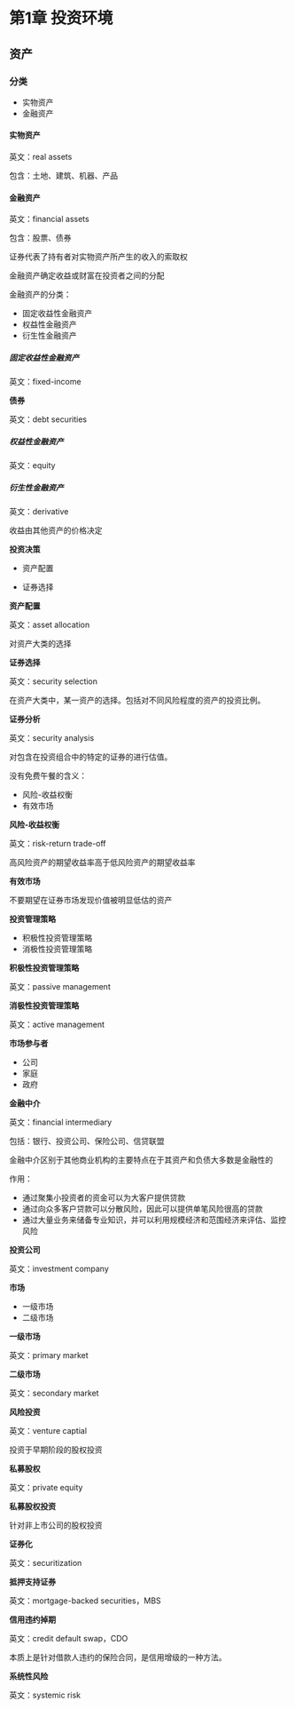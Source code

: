 # 第1章 投资环境

## **资产**

### 分类

- 实物资产
- 金融资产

#### **实物资产**

英文：real assets

包含：土地、建筑、机器、产品

#### **金融资产**

英文：financial assets

包含：股票、债券

证券代表了持有者对实物资产所产生的收入的索取权

金融资产确定收益或财富在投资者之间的分配

金融资产的分类：

- 固定收益性金融资产
- 权益性金融资产
- 衍生性金融资产

##### **固定收益性金融资产**

英文：fixed-income

**债券**

英文：debt securities

##### **权益性金融资产**

英文：equity

##### **衍生性金融资产**

英文：derivative

收益由其他资产的价格决定

**投资决策**

- 资产配置

- 证券选择

**资产配置**

英文：asset allocation

对资产大类的选择

**证券选择**

英文：security selection

在资产大类中，某一资产的选择。包括对不同风险程度的资产的投资比例。

**证券分析**

英文：security analysis

对包含在投资组合中的特定的证券的进行估值。

没有免费午餐的含义：

- 风险-收益权衡
- 有效市场

**风险-收益权衡**

英文：risk-return trade-off

高风险资产的期望收益率高于低风险资产的期望收益率

**有效市场**

不要期望在证券市场发现价值被明显低估的资产

**投资管理策略**

- 积极性投资管理策略
- 消极性投资管理策略

**积极性投资管理策略**

英文：passive management

**消极性投资管理策略**

英文：active management

**市场参与者**

- 公司
- 家庭
- 政府

**金融中介**

英文：financial intermediary

包括：银行、投资公司、保险公司、信贷联盟

金融中介区别于其他商业机构的主要特点在于其资产和负债大多数是金融性的

作用：

- 通过聚集小投资者的资金可以为大客户提供贷款
- 通过向众多客户贷款可以分散风险，因此可以提供单笔风险很高的贷款
- 通过大量业务来储备专业知识，并可以利用规模经济和范围经济来评估、监控风险

**投资公司**

英文：investment company

**市场**

- 一级市场
- 二级市场

**一级市场**

英文：primary market

**二级市场**

英文：secondary market

**风险投资**

英文：venture captial

投资于早期阶段的股权投资

**私募股权**

英文：private equity

**私募股权投资**

针对非上市公司的股权投资

**证券化**

英文：securitization

**抵押支持证券**

英文：mortgage-backed securities，MBS

**信用违约掉期**

英文：credit default swap，CDO

本质上是针对借款人违约的保险合同，是信用增级的一种方法。

**系统性风险**

英文：systemic risk

